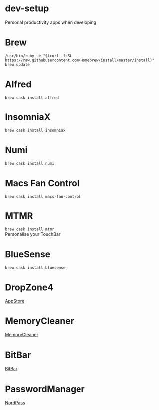 # dev-setup
Personal productivity apps when developing

# Brew
``/usr/bin/ruby -e "$(curl -fsSL https://raw.githubusercontent.com/Homebrew/install/master/install)"``\
``brew update``

# Alfred
``brew cask install alfred``

# InsomniaX
``brew cask install insomniax``

# Numi
``brew cask install numi``

# Macs Fan Control
``brew cask install macs-fan-control``

# MTMR
``brew cask install mtmr``
\
Personalise your TouchBar

# BlueSense
``brew cask install bluesense``

# DropZone4
[AppStore](https://apps.apple.com/app/id1485052491?mt=12)

# MemoryCleaner

[MemoryCleaner](https://nektony.com/memory-cleaner)

# BitBar

[BitBar](https://github.com/Shikkic/gitbar)

# PasswordManager
[NordPass](https://nordpass.com)
